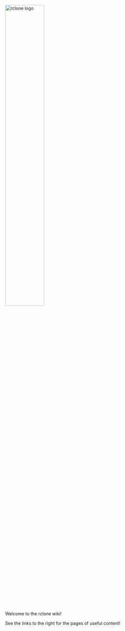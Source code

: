 [<img src="https://rclone.org/img/logo_on_light__horizontal_color.svg" width="50%" alt="rclone logo">](https://rclone.org/)

Welcome to the rclone wiki!

See the links to the right for the pages of useful content!

